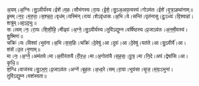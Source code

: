 

  
अ॒यम्।अ॒ग्निः।सु॒ऽवीर्य॑स्य।ईशे॑।म॒हः।सौभ॑गस्य।रा॒यः।ई॒शे॒।सु॒ऽअ॒अप॒त्यस्य॑।गोऽम॑तः।ईशे॑।वृ॒त्र॒ऽहथा॑नाम्॥  
इ॒मम्।न॒रः॒।म॒रु॒तः॒।स॒श्च॒त॒।वृध॑म्।यस्मि॑न्।रायः॑।शेऽवृ॑धासः।अ॒भि।ये।सन्ति॑।पृत॑नासु।दुः॒ऽध्यः॑।वि॒श्वाहा॑।शत्रु॑म्।आ॒ऽद॒भुः॥  
सः।त्वम्।नः॒।रा॒यः।शि॒शी॒हि॒।मीढ्वः॑।अ॒ग्ने॒।सु॒ऽवीर्य॑स्य।तुवि॑ऽद्युम्न।वर्षि॑ष्ठस्य।प्र॒जाऽव॑तः।अ॒न॒मी॒वस्य॑।शु॒ष्मिणः॑॥  
चक्रिः॑।यः।विश्वा॑।भुव॑ना।अ॒भि।स॒स॒हिः।चक्रिः॑।दे॒वेषु॑।आ।दुवः॑।आ।दे॒वेषु॑।यत॑ते।आ।सु॒ऽवीर्ये॑।आ।शंसे॑।उ॒त।नृ॒णाम्॥  
मा।नः॒।अ॒ग्ने॒।अम॑तये।मा।अ॒वीर॑तायै।री॒र॒धः॒।मा।अ॒गोता॑यै।स॒ह॒सः॒।पु॒त्र॒।मा।नि॒दे।अप॑।द्वेषां॑सि।आ।कृ॒धि॒॥  
श॒ग्धि।वाज॑स्य।सु॒ऽभ॒ग॒।प्र॒जाऽव॑तः।अग्ने॑।बृ॒ह॒तः।अ॒ध्व॒रे।सम्।रा॒या।भूय॑सा।सृ॒ज॒।म॒यः॒ऽभुना॑।तुवि॑ऽद्युम्न।यश॑स्वता॥  

